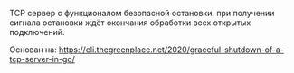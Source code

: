 TCP сервер с функционалом безопасной остановки. при получении сигнала остановки ждёт окончания обработки всех открытых подключений. 

Основан на: https://eli.thegreenplace.net/2020/graceful-shutdown-of-a-tcp-server-in-go/